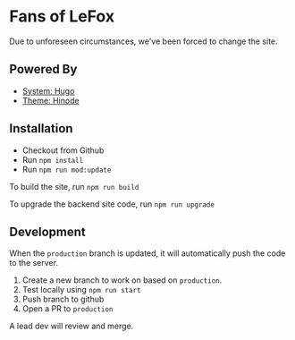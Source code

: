 # Fans of LeFox

Due to unforeseen circumstances, we've been forced to change the site.

## Powered By

* [System: Hugo](https://gohugo.io)
* [Theme: Hinode](https://gethinode.com)

## Installation

* Checkout from Github
* Run `npm install`
* Run `npm run mod:update`

To build the site, run `npm run build`

To upgrade the backend site code, run `npm run upgrade`

## Development

When the `production` branch is updated, it will automatically push the code to the server.

1. Create a new branch to work on based on `production`.
2. Test locally using `npm run start`
3. Push branch to github
4. Open a PR to `production`

A lead dev will review and merge.
